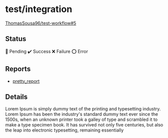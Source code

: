 # test/integration

[ThomasSousa96/test-workflow#5](https://github.com/ThomasSousa96/test-workflow/pull/5)

## Status

:large_orange_diamond: Pending
:heavy_check_mark: Success
:x: Failure
:o: Error

## Reports

- [pretty_report](pretty_report.html)

## Details

Lorem Ipsum is simply dummy text of the printing and typesetting industry. Lorem Ipsum has been the industry's standard dummy text ever since the 1500s, when an unknown printer took a galley of type and scrambled it to make a type specimen book. It has survived not only five centuries, but also the leap into electronic typesetting, remaining essentially
